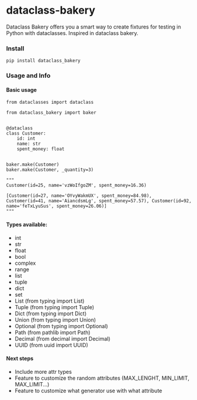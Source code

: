 # dataclass-bakery
Dataclass Bakery offers you a smart way to create fixtures for testing in Python with dataclasses. Inspired in dataclass bakery.

### Install

`pip install dataclass_bakery`

### Usage and Info

#### Basic usage

```
from dataclasses import dataclass

from dataclass_bakery import baker


@dataclass
class Customer:
    id: int
    name: str
    spent_money: float
    
    
baker.make(Customer)
baker.make(Customer, _quantity=3)

"""
Customer(id=25, name='vzWoIfgoZM', spent_money=16.36)

[Customer(id=27, name='OYvyWakmUX', spent_money=84.98), Customer(id=41, name='AiancdsmLg', spent_money=57.57), Customer(id=92, name='feTxLyuSus', spent_money=26.06)]
"""
```

#### Types available:

 - int
 - str
 - float
 - bool
 - complex
 - range
 - list
 - tuple
 - dict
 - set
 - List (from typing import List)
 - Tuple (from typing import Tuple)
 - Dict (from typing import Dict)
 - Union (from typing import Union)
 - Optional (from typing import Optional)
 - Path (from pathlib import Path)
 - Decimal (from decimal import Decimal)
 - UUID (from uuid import UUID)


#### Next steps

 - Include more attr types
 - Feature to customize the random attributes (MAX_LENGHT, MIN_LIMIT, MAX_LIMIT...)
 - Feature to customize what generator use with what attribute
